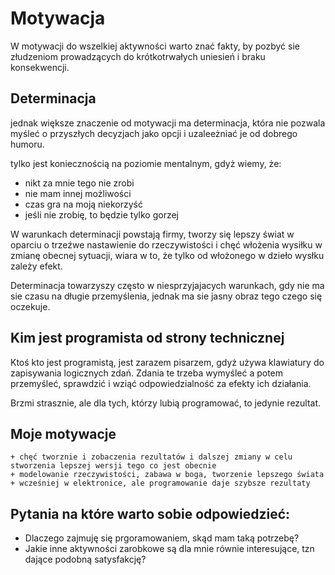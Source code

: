 # Motywacja

W motywacji do wszelkiej aktywności warto znać fakty, by pozbyć sie złudzeniom prowadzących do krótkotrwałych uniesień i braku konsekwencji.

## Determinacja

jednak większe znaczenie od motywacji ma determinacja,
która nie pozwala myśleć o przyszłych decyzjach jako opcji i uzaleeżniać je od dobrego humoru.

tylko jest koniecznością na poziomie mentalnym, gdyż wiemy, że:
+ nikt za mnie tego nie zrobi
+ nie mam innej możliwości
+ czas gra na moją niekorzyść
+ jeśli nie zrobię, to będzie tylko gorzej


W warunkach determinacji powstają firmy, tworzy się lepszy świat w oparciu o 
trzeźwe nastawienie do rzeczywistości i chęć włożenia wysiłku w zmianę obecnej sytuacji,
wiara w to, że tylko od włożonego w dzieło wysłku zależy efekt.
 
Determinacja towarzyszy często w niesprzyjajacych warunkach, gdy 
nie ma sie czasu na długie przemyślenia, jednak ma sie jasny obraz tego czego się oczekuje.


 
## Kim jest programista od strony technicznej
Ktoś kto jest programistą, jest zarazem pisarzem, gdyż używa klawiatury do zapisywania logicznych zdań.
Zdania te trzeba wymyśleć a potem przemyśleć, sprawdzić i wziąć odpowiedzialność za efekty ich działania.

Brzmi strasznie, ale dla tych, którzy lubią programować, to jedynie rezultat.


## Moje motywacje
    + chęć tworznie i zobaczenia rezultatów i dalszej zmiany w celu stworzenia lepszej wersji tego co jest obecnie
    + modelowanie rzeczywistości, zabawa w boga, tworzenie lepszego świata
    + wcześniej w elektronice, ale programowanie daje szybsze rezultaty
    

## Pytania na które warto sobie odpowiedzieć:
- Dlaczego zajmuję się prgoramowaniem, skąd mam taką potrzebę?
- Jakie inne aktywności zarobkowe są dla mnie równie interesujące, tzn dające podobną satysfakcję?


  


